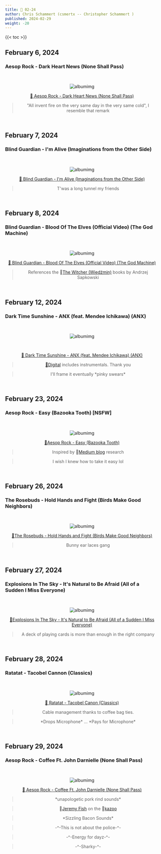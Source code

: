 ```yaml
---
title: 🎸 02-24
author: Chris Schammert (csmertx -- Christopher Schammert )
published: 2024-02-29
weight: -20
---
```


<!-- The content of this website was written by Christopher Schammert aka Chris Schammert -->

<!--more-->

{{< toc >}}

## February 6, 2024
### Aesop Rock - Dark Heart News (None Shall Pass)

<br />
<div style="text-align: center;">

![albumimg](/Blog/music/images/aesop_rock_none_shall_pass_digipak.jpg "Aesop Rock - None Shall Pass - Digipak")
<br />

[🔗 Aesop Rock - Dark Heart News (None Shall Pass)](https://www.youtube.com/watch?v=SJiWhipvQm8 "YouTube | Aesop Rock - Dark Heart News (None Shall Pass)")

> "All invent fire on the very same day in the very same cold", I resemble that remark

</div>
<br />

## February 7, 2024
### Blind Guardian - I'm Alive (Imaginations from the Other Side)

<br />
<div style="text-align: center;">

![albumimg](/Blog/music/images/blind_guardian_imaginations_from_the_other_side_25th_jewel_cd.jpg "Blind Guardian - Imaginations from the Other Side - 25th Anniversary Jewel CD")
<br />

[🔗 Blind Guardian - I'm Alive (Imaginations from the Other Side)](https://www.youtube.com/watch?v=3a3XaIhGQl8 "YouTube | Blind Guardian - I'm Alive (Imaginations from the Other Side)")

> T'was a long tunnel my friends

</div>
<br />

## February 8, 2024
### Blind Guardian - Blood Of The Elves (Official Video) (The God Machine)

<br />
<div style="text-align: center;">

![albumimg](/Blog/music/images/blind_guardian_the_god_machine_jewel_cd_jp.jpg "Blind Guardian - The God Machine - Jewel CD JP")
<br />

[🔗 Blind Guardian - Blood Of The Elves (Official Video) (The God Machine)](https://www.youtube.com/watch?v=tCzE9LX8cgc "YouTube | Blind Guardian - Blood Of The Elves (Official Video) (The God Machine)")

> References the 🔗[The Witcher (Wiedźmin)](https://en.wikipedia.org/wiki/The_Witcher "Wikipedia | The Witcher") books by Andrzej Sapkowski

</div>
<br />

## February 12, 2024
### Dark Time Sunshine - ANX (feat. Mendee Ichikawa) (ANX)

<br />
<div style="text-align: center;">

![albumimg](/Blog/music/images/dark_time_sunshine_anx_vinyl.jpg "Dark Time Sunshine - ANX - Vinyl album mounted on the wall next to a pair of Ice Blue Audio-Technica bluetooth headphones (ATH-M50xBT2IB) with Wicked Cushions in the _90s Black_ color theme hanging from a carbon fiber rod and cloth shelf, next to one of my napping blankies")

<br />

[🔗 Dark Time Sunshine - ANX (feat. Mendee Ichikawa) (ANX)](https://www.youtube.com/watch?v=6POXA7N_NLU "YouTube | Dark Time Sunshine - ANX (feat. Mendee Ichikawa) (ANX)")

> [🔗Digital](https://fakefour.bandcamp.com/album/anx "Bandcamp | Dark Time Sunshine - ANX") includes instrumentals. Thank you

> I'll frame it eventually \*pinky swears*

</div>
<br />

## February 23, 2024
### Aesop Rock - Easy (Bazooka Tooth) [NSFW]

<br />
<div style="text-align: center;">

![albumimg](/Blog/music/images/aesop_rock_bazooka_tooth_jewel_cd.jpg "Aesop Rock - Bazooka Tooth - Jewel CD")

[🔗Aesop Rock - Easy (Bazooka Tooth)](https://www.youtube.com/watch?v=reR7oe0p-6M "YouTube | Aesop Rock - Easy (Bazooka Tooth)")

> Inspired by 🔗[Medium blog](/Blog/medium/2006/doodles "CSx | Medium Blog | Doodles") research

> I wish I knew how to take it easy lol

</div>
<br />

## February 26, 2024
### The Rosebuds - Hold Hands and Fight (Birds Make Good Neighbors)

<br />
<div style="text-align: center;">

![albumimg](/Blog/music/images/the_rosebuds_birds_make_good_neighbors_digipak.jpg "The Rosebuds - Birds Make Good Neighbors - Digipak")

[🔗The Rosebuds - Hold Hands and Fight (Birds Make Good Neighbors)](https://www.youtube.com/watch?v=0eRxCe-kkCw "YouTube | The Rosebuds - Hold Hands and Fight (Birds Make Good Neighbors)")

> Bunny ear laces gang

</div>
<br />

## February 27, 2024
### Explosions In The Sky - It's Natural to Be Afraid (All of a Sudden I Miss Everyone)

<br />
<div style="text-align: center;">

![albumimg](/Blog/music/images/explosions_in_the_sky_all_of_a_sudden_i_miss_everyone_jewel_cd.jpg "Explosions In The Sky - All of a Sudden I Miss Everyone - Jewel CD")

[🔗Explosions In The Sky - It's Natural to Be Afraid (All of a Sudden I Miss Everyone)](https://www.youtube.com/watch?v=z1j_NiUZZWk "YouTube | Explosions In The Sky - It's Natural to Be Afraid (All of a Sudden I Miss Everyone)")

> A deck of playing cards is more than enough in the right company

</div>
<br />

## February 28, 2024
### Ratatat - Tacobel Cannon (Classics)

<br /><div style="text-align: center;">

![albumimg](/Blog/music/images/ratatat_classics_jewel_cd.jpg "Ratatat - Classics - Jewel CD")<br />

[🔗 Ratatat - Tacobel Canon (Classics)](https://www.youtube.com/watch?v=use8dcTn4tI "YouTube | Ratatat - Tacobel Cannon (Classics)")

> Cable management thanks to coffee bag ties.

> \*Drops Microphone\* ... \*Pays for Microphone\*

<!-- Peep the style change. If you're reading this, you're awesome :) -->

</div><br />

## February 29, 2024
### Aesop Rock - Coffee Ft. John Darnielle (None Shall Pass)

<br /><div style="text-align: center;">

![albumimg](/Blog/music/images/aesop_rock_none_shall_pass_digipak.jpg "Aesop Rock - None Shall Pass - Digipak")<br />

[🔗 Aesop Rock - Coffee Ft. John Darnielle (None Shall Pass)](https://www.youtube.com/watch?v=Pl7HEtCWf6I "YouTube | Aesop Rock - Coffee Ft. John Darnielle (None Shall Pass)")

> \*unapologetic pork rind sounds\*

> 🔗[Jeremy Fish](https://en.wikipedia.org/wiki/Jeremy_Fish "Wikipedia | Jeremy Fish") on the 🔗[kazoo](https://en.wikipedia.org/wiki/Kazoo "Wikipedia | Kazoo")

> \*Sizzling Bacon Sounds\*

> -^-This is not about the police-^-

> -^-Energy for dayz-^-

> -^-Sharky-^-

<!-- If you're reading this, you're awesome! :) -->

</div><br />